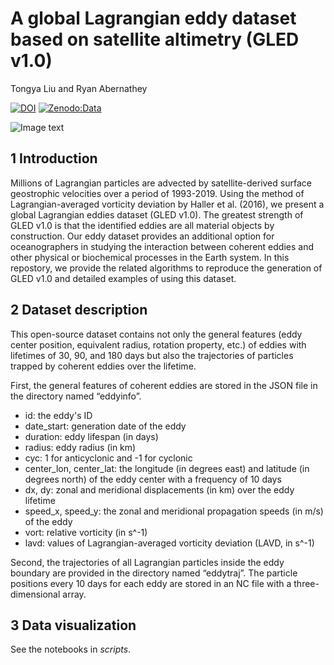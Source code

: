 # A global Lagrangian eddy dataset based on satellite altimetry (GLED v1.0)
Tongya Liu and Ryan Abernathey

[![DOI](https://zenodo.org/badge/DOI/10.5281/zenodo.7349753.svg)](https://doi.org/10.5281/zenodo.7349753)
[![Zenodo:Data](https://img.shields.io/badge/Zenodo:Data-10.5281/zenodo.7349753-blue.svg)](https://zenodo.org/record/7349753)

![Image text](scripts/fig_lavd.png)


## 1 Introduction

Millions of Lagrangian particles are advected by satellite-derived surface geostrophic velocities over a period of 1993-2019. Using the method of Lagrangian-averaged vorticity deviation by Haller et al. (2016), we present a global Lagrangian eddies dataset (GLED v1.0). The greatest strength of GLED v1.0 is that the identified eddies are all material objects by construction. Our eddy dataset provides an additional option for oceanographers in studying the interaction between coherent eddies and other physical or biochemical processes in the Earth system. In this repostory, we provide the related algorithms to reproduce the generation of GLED v1.0 and detailed examples of using this dataset.  

## 2 Dataset description
This open-source dataset contains not only the general features (eddy center position, equivalent radius, rotation property, etc.) of eddies with lifetimes of 30, 90, and 180 days but also the trajectories of particles trapped by coherent eddies over the lifetime.

First, the general features of coherent eddies are stored in the JSON file in the directory named “eddyinfo”. 
- id: the eddy's ID
- date_start: generation date of the eddy
- duration: eddy lifespan (in days)
- radius: eddy radius (in km)
- cyc: 1 for anticyclonic and -1 for cyclonic
- center_lon, center_lat: the longitude (in degrees east) and latitude (in degrees north) of the eddy center with a frequency of 10 days
- dx, dy: zonal and meridional displacements (in km) over the eddy lifetime
- speed_x, speed_y: the zonal and meridional propagation speeds (in m/s) of the eddy
- vort: relative vorticity (in s^-1)
- lavd: values of Lagrangian-averaged vorticity deviation (LAVD, in s^-1)

Second, the trajectories of all Lagrangian particles inside the eddy boundary are provided in the directory named “eddytraj”. The particle positions every 10 days for each eddy are stored in an NC file with a three-dimensional array. 


## 3 Data visualization
See the notebooks in *scripts*.